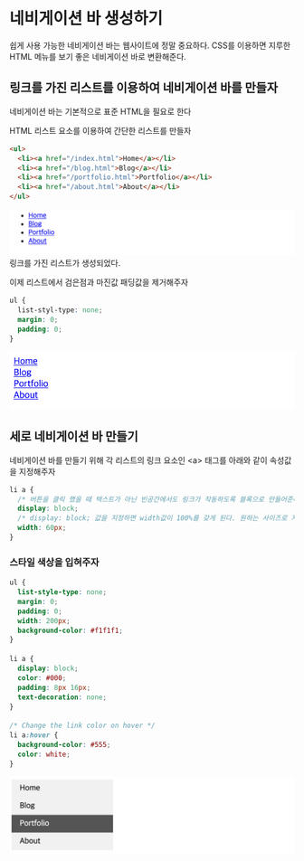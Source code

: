 # 네비게이션 바 생성하기

쉽게 사용 가능한 네비게이션 바는 웹사이트에 정말 중요하다. CSS를 이용하면 지루한 HTML 메뉴를 보기 좋은 네비게이션 바로 변환해준다.

## 링크를 가진 리스트를 이용하여 네비게이션 바를 만들자

네비게이션 바는 기본적으로 표준 HTML을 필요로 한다

HTML 리스트 요소를 이용하여 간단한 리스트를 만들자

```html
<ul>
  <li><a href="/index.html">Home</a></li>
  <li><a href="/blog.html">Blog</a></li>
  <li><a href="/portfolio.html">Portfolio</a></li>
  <li><a href="/about.html">About</a></li>
</ul>
```

![navgation bar](./imgs/navbar.png)
링크를 가진 리스트가 생성되었다.

이제 리스트에서 검은점과 마진값 패딩값을 제거해주자

```css
ul {
  list-styl-type: none;
  margin: 0;
  padding: 0;
}
```

![navgation bar](./imgs/navbar1.png)

## 세로 네비게이션 바 만들기

네비게이션 바를 만들기 위해 각 리스트의 링크 요소인 \<a> 태그를 아래와 같이 속성값을 지정해주자

```css
li a {
  /* 버튼을 클릭 했을 때 텍스트가 아닌 빈공간에서도 링크가 작동하도록 블록으로 만들어준다 */
  display: block;
  /* display: block; 값을 지정하면 width값이 100%를 갖게 된다. 원하는 사이즈로 지정하자 */
  width: 60px;
}
```

### 스타일 색상을 입혀주자

```css
ul {
  list-style-type: none;
  margin: 0;
  padding: 0;
  width: 200px;
  background-color: #f1f1f1;
}

li a {
  display: block;
  color: #000;
  padding: 8px 16px;
  text-decoration: none;
}

/* Change the link color on hover */
li a:hover {
  background-color: #555;
  color: white;
}
```

![navgation bar](./imgs/navbar2.png)
